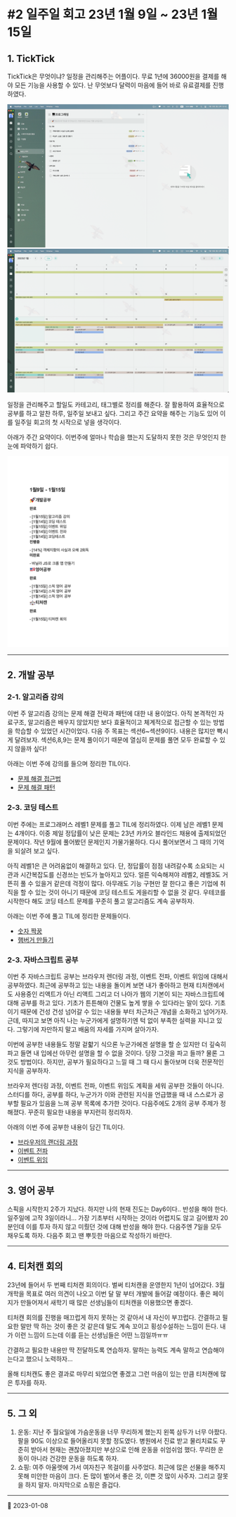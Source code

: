 # #2 일주일 회고 23년 1월 9일 ~ 23년 1월 15일

## 1. TickTick

TickTick은 무엇이냐? 일정을 관리해주는 어플이다. 무료 1년에 36000원을 결제를 해야 모든 기능을 사용할 수 있다. 난 무엇보다 달력이 마음에 들어 바로 유료결제를 진행하였다.

![TickTick](/image/Diary/Retrospective/ticktick.png)
![TickTick](/image/Diary/Retrospective/ticktick2.png)

일정을 관리해주고 할일도 카테고리, 태그별로 정리를 해준다. 잘 활용하여 효율적으로 공부를 하고 알찬 하루, 일주일 보내고 싶다. 그리고 주간 요약을 해주는 기능도 있어 이를 일주일 회고의 첫 시작으로 넣을 생각이다.

아래가 주간 요약이다. 이번주에 얼마나 학습을 했는지 도달하지 못한 것은 무엇인지 한 눈에 파악하기 쉽다.

![#2 일주일 회고 23년 1월 9일 ~ 23년 1월 15일](/image/Diary/Retrospective/retrospective2.png)

---

## 2. 개발 공부

### 2-1. 알고리즘 강의

이번 주 알고리즘 강의는 문제 해결 전략과 패턴에 대한 내
용이었다. 아직 본격적인 자료구조, 알고리즘은 배우지 않았지만 보다 효율적이고 체계적으로 접근할 수 있는 방법을 학습할 수 있었던 시간이었다. 다음 주 목표는 섹션6~섹션9이다. 내용은 많지만 빡시게 달려보자. 섹션6,8,9는 문제 풀이이기 때문에 열심히 문제를 풀면 모두 완료할 수 있지 않을까 싶다!

아래는 이번 주에 강의를 들으며 정리한 TIL이다.

- [문제 해결 접근법](/DataStructureAlgorithm/Approach.md)
- [문제 해결 패턴](/DataStructureAlgorithm/SolvingPattern.md)

### 2-3. 코딩 테스트

이번 주에는 프로그래머스 레벨1 문제를 풀고 TIL에 정리하였다. 이제 남은 레벨1 문제는 4개이다. 이중 제일 정답률이 낮은 문제는 23년 카카오 블라인드 채용에 출제되었던 문제이다. 작년 9월에 풀어봤던 문제인지 가물가물하다. 다시 풀어보면서 그 때의 기억을 되살려 보고 싶다.

아직 레벨1은 큰 어려움없이 해결하고 있다. 단, 정답률이 점점 내려갈수록 소요되는 시관과 시간복잡도를 신경쓰는 빈도가 높아지고 있다. 얼른 익숙해져야 레벨2, 레벨3도 거뜬히 풀 수 있을거 같은데 걱정이 많다. 아무래도 기능 구현만 잘 한다고 좋은 기업에 취직을 할 수 있는 것이 아니기 때문에 코딩 테스트도 게을리할 수 없을 것 같다. 우테코를 시작한다 해도 코딩 테스트 문제를 꾸준히 풀고 알고리즘도 계속 공부하자.

아래는 이번 주에 풀고 TIL에 정리한 문제들이다.

- [숫자 짝꿍](/CodingTest/Programmers/Level1/programmers_number_partner.md)
- [햄버거 만들기](/CodingTest/Programmers/Level1/programmers_makeing_hamburger.md)

### 2-3. 자바스크립트 공부

이번 주 자바스크립트 공부는 브라우저 렌더링 과정, 이벤트 전파, 이벤트 위임에 대해서 공부하였다. 최근에 공부하고 있는 내용을 돌이켜 보면 내가 좋아하고 현재 티처캔에서도 사용중인 리액트가 아닌 리액트 그리고 더 나아가 웹의 기본이 되는 자바스크립트에 대해 공부를 하고 있다. 기초가 튼튼해야 건물도 높게 쌓을 수 있다라는 말이 있다. 기초이기 때문에 건성 건성 넘어갈 수 있는 내용들 부터 차근차근 개념을 소화하고 넘어가자. 근데, 따지고 보면 아직 나는 누군가에게 설명하기엔 턱 없이 부족한 실력을 지니고 있다. 그렇기에 자만하지 말고 배움의 자세를 가지며 살아가자.

이번에 공부한 내용들도 정말 겉햛기 식으론 누군가에겐 설명을 할 순 있지만 더 깊숙히 파고 들면 내 입에선 아무런 설명을 할 수 없을 것이다. 당장 그것을 파고 들까? 물론 그것도 방법이다. 하지만, 공부가 필요하다고 느낄 때 그 때 다시 돌아보며 더욱 전문적인 지식을 공부하자.

브라우저 렌더링 과정, 이벤트 전파, 이벤트 위임도 계획을 세워 공부한 것들이 아니다. 스터디를 하다, 공부를 하다, 누군가가 이와 관련된 지식을 언급했을 때 내 스스로가 공부할 필요가 있음을 느껴 공부 목록에 추가한 것이다. 다음주에도 2개의 공부 주제가 정해졌다. 꾸준히 필요한 내용을 부지런히 정리하자.

아래의 이번 주에 공부한 내용이 담긴 TIL이다.

- [브라우저의 랜더링 과정](/ETC/BrowerRendering.md)
- [이벤트 전파](/JAVASCRIPT/DOM/EventPropagation.md)
- [이벤트 위임](/JAVASCRIPT/DOM/EventDelegation.md)

---

## 3. 영어 공부

스픽을 시작한지 2주가 지났다. 하지만 나의 현재 진도는 Day6이다.. 반성을 해야 한다. 일주일에 고작 3일이라니... 가장 기초부터 시작하는 것이라 어렵지도 않고 길어봤자 20분인데 이를 투자 하지 않고 미뤘던 것에 대해 반성을 해야 한다. 다음주엔 7일을 모두 채우도록 하자. 다음주 회고 땐 뿌듯한 마음으로 작성하기 바란다.

---

## 4. 티처캔 회의

23년에 들어서 두 번째 티처캔 회의이다. 벌써 티처캔을 운영한지 1년이 넘어갔다. 3월 개학을 목표로 여러 의견이 나오고 이번 달 말 부터 개발에 들어갈 예정이다. 좋은 페이지가 만들어져서 새학기 때 많은 선생님들이 티처캔을 이용했으면 좋겠다.

티처캔 회의를 진행을 매끄럽게 하지 못하는 것 같아서 내 자신이 부끄럽다. 간결하고 필요한 말만 딱 하는 것이 좋은 것 같은데 말도 계속 꼬이고 횡성수설하는 느낌이 든다. 내가 이런 느낌이 드는데 이를 듣는 선생님들은 어떤 느낌일까ㅠㅠ

간결하고 필요한 내용만 딱 전달하도록 연습하자. 말하는 능력도 계속 말하고 연습해야 는다고 했으니 노력하자...

올해 티처캔도 좋은 결과로 마무리 되었으면 좋겠고 그런 마음이 있는 만큼 티처캔에 많은 투자를 하자.

---

## 5. 그 외

1. 운동: 지난 주 월요일에 가슴운동을 너무 무리하게 했는지 왼쪽 삼두가 너무 아팠다. 팔을 90도 이상으로 들어올리지 못할 정도였다. 병원에서 진료 받고 물리치료도 꾸준히 받아서 현재는 괜찮아졌지만 부상으로 인해 운동을 쉬엄쉬엄 했다. 무리한 운동이 아니라 건강한 운동을 하도록 하자.
2. 쇼핑: 여주 아울렛에 가서 여자친구 목걸이를 사주었다. 최근에 많은 선물을 해주지 못해 미안한 마음이 크다. 돈 많이 벌어서 좋은 것, 이쁜 것 많이 사주자. 그리고 잘못을 하지 말자. 마지막으로 쇼핑은 즐겁다.

---

📅 2023-01-08
